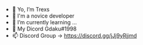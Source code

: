 - 👋 Yo, I’m Trexs
- 👀 I'm a novice developer
- 🌱 I’m currently learning ...
- 💞️ My Dicord Gdaku#1998
- 📫 Discord Group -> https://discord.gg/jJj9yRjjmd

<!---
Trexs is a ✨ special ✨ repository because its `README.md` (this file) appears on your GitHub profile.
You can click the Preview link to take a look at your changes.
--->
